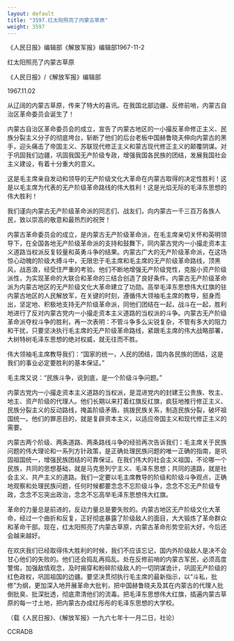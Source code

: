 ```yaml
---
layout: default
title: "3597.红太阳照亮了内蒙古草原"
weight: 3597
---
```


《人民日报》编辑部《解放军报》编辑部1967-11-2

红太阳照亮了内蒙古草原

《人民日报》/《解放军报》编辑部

1967.11.02

从辽阔的内蒙古草原，传来了特大的喜讯。在我国北部边疆、反修前哨，内蒙古自治区革命委员会诞生了！

内蒙古自治区革命委员会的成立，宣告了内蒙古地区的一小撮反革命修正主义、民族分裂主义分子的彻底垮台，斩断了他们的后台老板中国赫鲁晓夫伸向内蒙古的黑手，迎头痛击了帝国主义、苏联现代修正主义和蒙古现代修正主义的颠覆阴谋。对于巩固我们边疆，巩固我国无产阶级专政，增强我国各民族的团结，发展我国社会主义建设，有着十分重大的意义。

这是毛主席亲自发动和领导的无产阶级文化大革命在内蒙古取得的决定性胜利！这是以毛主席为代表的无产阶级革命路线的伟大胜利！这是光焰无际的毛泽东思想的伟大胜利！

我们谨向内蒙古无产阶级革命派的同志们、战友们，向内蒙古一千三百万各族人民，致以崇高的敬意和最热烈的祝贺！

内蒙古革命委员会的成立，是内蒙古无产阶级革命派，在毛主席亲切关怀和英明领导下，在全国各地无产阶级革命派的支持和鼓舞下，同内蒙古党内一小撮走资本主义道路当权派反复较量和英勇斗争的结果。内蒙古广大的无产阶级革命派，在这场惊心动魄的阶级大搏斗中，无限忠于毛主席和毛主席的无产阶级革命路线，顶黑风，战恶浪，经受住严重的考验。他们不断地增强无产阶级党性，克服小资产阶级派性，为实现革命的大联合和革命的三结合创造了良好条件。内蒙古无产阶级革命派为内蒙古地区的无产阶级文化大革命建立了功勋。高举毛泽东思想伟大红旗的驻内蒙古地区的人民解放军，在关键的时刻，遵循伟大领袖毛主席的教导，挺身而出，坚定地、积极地支持无产阶级革命派，同他们团结在一起，战斗在一起，胜利地进行了反对内蒙古党内一小撮走资本主义道路的当权派的斗争。内蒙古无产阶级革命派夺权斗争的胜利，再一次表明：不管斗争多么尖锐复杂，不管有多大的阻力和干扰，只要坚决执行毛主席的无产阶级革命路线，紧跟毛主席的伟大战略部署，大树特树毛泽东思想的绝对权威，就无往而不胜。

伟大领袖毛主席教导我们：“国家的统一，人民的团结，国内各民族的团结，这是我们的事业必定要胜利的基本保证。”

毛主席又说：“民族斗争，说到底，是一个阶级斗争问题。”

内蒙古党内一小撮走资本主义道路的当权派，是混进党内的封建王公贵族、牧主、地主、资产阶级的代理人。他们长期以来打着红旗反红旗，疯狂地推行修正主义、民族分裂主义的反动路线，掩盖阶级矛盾，挑拨民族关系，制造民族分裂，破坏祖国统一。他们的罪恶目的，就是复辟资本主义，以适应帝国主义和现代修正主义的需要。

内蒙古两个阶级、两条道路、两条路线斗争的经验再次告诉我们：毛主席关于民族问题的伟大理论和一系列方针政策，是正确处理民族问题的唯一正确的指南，是巩固祖国统一，增强民族团结的可靠保证。在我们伟大的社会主义祖国，不论哪一个民族，共同的思想基础，就是马克思列宁主义、毛泽东思想；共同的道路，就是社会主义、共产主义的道路。我们一定要以毛主席教导的阶级和阶级斗争观点，正确地观察和处理民族问题，任何时候都要念念不忘阶级斗争，念念不忘无产阶级专政，念念不忘突出政治，念念不忘高举毛泽东思想伟大红旗。

革命的力量总是前进的，反动力量总是要失败的。内蒙古地区无产阶级文化大革命，经过一个曲折和反复，正好彻底暴露了阶级敌人的面目，大大锻炼了革命群众和革命干部。现在，红太阳照亮了内蒙古草原，内蒙古革命形势空前大好，今后还会越来越好。

在欢庆我们已经取得伟大胜利的时候，我们不应该忘记，国内外阶级敌人是决不会甘心他们的失败的。他们还会捣乱再捣乱。处在反修前哨的内蒙古军民，必须高度警惕，加强敌情观念，及时揭穿和粉碎阶级敌人的一切阴谋诡计，巩固无产阶级的红色政权，巩固祖国的边疆。要坚决贯彻执行毛主席的最新指示，以“斗私，批修”为纲，更加深入地开展革命大批判，把中国赫鲁晓夫及其在内蒙古的代理人批倒批臭、批深批透，彻底肃清他们的流毒。把毛泽东思想伟大红旗，插遍内蒙古草原的每一寸土地，把内蒙古办成红彤彤的毛泽东思想的大学校。

（载《人民日报》、《解放军报》一九六七年十一月二日，社论）

CCRADB

